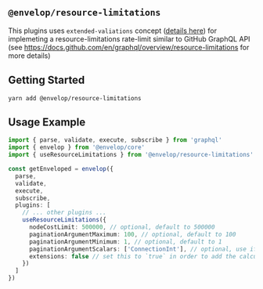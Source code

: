 ## `@envelop/resource-limitations`

This plugins uses `extended-valiations` concept ([details here](https://github.com/n1ru4l/envelop/tree/main/packages/plugins/extended-validation#envelopextended-validation)) for implemeting a resource-limitations rate-limit similar to GitHub GraphQL API (see https://docs.github.com/en/graphql/overview/resource-limitations for more details)

## Getting Started

```
yarn add @envelop/resource-limitations
```

## Usage Example

```ts
import { parse, validate, execute, subscribe } from 'graphql'
import { envelop } from '@envelop/core'
import { useResourceLimitations } from '@envelop/resource-limitations'

const getEnveloped = envelop({
  parse,
  validate,
  execute,
  subscribe,
  plugins: [
    // ... other plugins ...
    useResourceLimitations({
      nodeCostLimit: 500000, // optional, default to 500000
      paginationArgumentMaximum: 100, // optional, default to 100
      paginationArgumentMinimum: 1, // optional, default to 1
      paginationArgumentScalars: ['ConnectionInt'], // optional, use if connections use a different scalar type as the argument instead of `Int`
      extensions: false // set this to `true` in order to add the calculated const to the response of queries
    })
  ]
})
```
